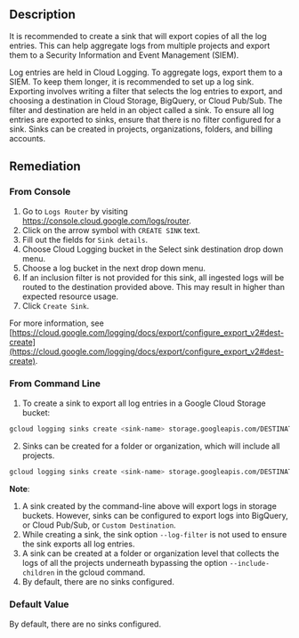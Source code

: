 ## Description

It is recommended to create a sink that will export copies of all the log entries. This can help aggregate logs from multiple projects and export them to a Security Information and Event Management (SIEM).

Log entries are held in Cloud Logging. To aggregate logs, export them to a SIEM. To keep them longer, it is recommended to set up a log sink. Exporting involves writing a filter that selects the log entries to export, and choosing a destination in Cloud Storage, BigQuery, or Cloud Pub/Sub. The filter and destination are held in an object called a sink. To ensure all log entries are exported to sinks, ensure that there is no filter configured for a sink. Sinks can be created in projects, organizations, folders, and billing accounts.

## Remediation

### From Console

1. Go to `Logs Router` by visiting https://console.cloud.google.com/logs/router.
2. Click on the arrow symbol with `CREATE SINK` text.
3. Fill out the fields for `Sink details`.
4. Choose Cloud Logging bucket in the Select sink destination drop down menu.
5. Choose a log bucket in the next drop down menu.
6. If an inclusion filter is not provided for this sink, all ingested logs will be routed to the destination provided above. This may result in higher than expected resource usage.
7. Click `Create Sink`.

For more information, see
[https://cloud.google.com/logging/docs/export/configure_export_v2#dest-create](https://cloud.google.com/logging/docs/export/configure_export_v2#dest-create).
### From Command Line

1. To create a sink to export all log entries in a Google Cloud Storage bucket:

```bash
gcloud logging sinks create <sink-name> storage.googleapis.com/DESTINATION_BUCKET_NAME
```

2. Sinks can be created for a folder or organization, which will include all projects.

```bash
gcloud logging sinks create <sink-name> storage.googleapis.com/DESTINATION_BUCKET_NAME --include-children --folder=FOLDER_ID | --organization=ORGANIZATION_ID
```

**Note**:
1. A sink created by the command-line above will export logs in storage buckets. However, sinks can be configured to export logs into BigQuery, or Cloud Pub/Sub, or `Custom Destination`.
2. While creating a sink, the sink option `--log-filter` is not used to ensure the sink exports all log entries.
3. A sink can be created at a folder or organization level that collects the logs of all the projects underneath bypassing the option `--include-children` in the gcloud command.
4. By default, there are no sinks configured.

### Default Value

By default, there are no sinks configured.
